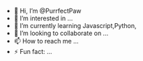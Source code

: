 - 👋 Hi, I’m @PurrfectPaw
- 👀 I’m interested in ...
- 🌱 I’m currently learning Javascript,Python,
- 💞️ I’m looking to collaborate on ...
- 📫 How to reach me ...
- ⚡ Fun fact: ...

<!---
PurrfectPaw/PurrfectPaw is a ✨ special ✨ repository because its `README.md` (this file) appears on your GitHub profile.
You can click the Preview link to take a look at your changes.
--->
